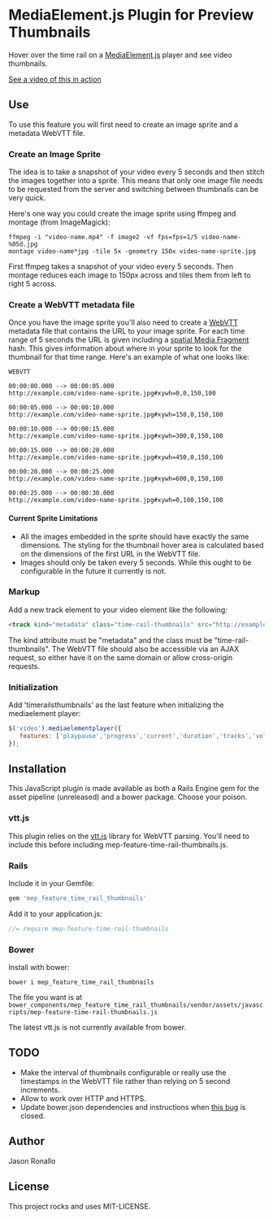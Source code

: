 # MediaElement.js Plugin for Preview Thumbnails

Hover over the time rail on a [MediaElement.js](http://mediaelementjs.com/) player and see video thumbnails.

[See a video of this in action](http://jronallo.github.io/mep-feature-time-rail-thumbnails/)

## Use

To use this feature you will first need to create an image sprite and a metadata WebVTT file.

### Create an Image Sprite

The idea is to take a snapshot of your video every 5 seconds and then stitch the images together into a sprite. This means that only one image file needs to be requested from the server and switching between thumbnails can be very quick. 

Here's one way you could create the image sprite using ffmpeg and montage (from ImageMagick):

```
ffmpeg -i "video-name.mp4" -f image2 -vf fps=fps=1/5 video-name-%05d.jpg
montage video-name*jpg -tile 5x -geometry 150x video-name-sprite.jpg
```

First ffmpeg takes a snapshot of your video every 5 seconds. Then montage reduces each image to 150px across and tiles them from left to right 5 across.

### Create a WebVTT metadata file

Once you have the image sprite you'll also need to create a [WebVTT](http://docs.webplatform.org/wiki/concepts/VTT_Captioning) metadata file that contains the URL to your image sprite. For each time range of 5 seconds the URL is given including a [spatial Media Fragment](http://www.w3.org/TR/media-frags/) hash. This gives information about where in your sprite to look for the thumbnail for that time range. Here's an example of what one looks like:

```
WEBVTT

00:00:00.000 --> 00:00:05.000
http://example.com/video-name-sprite.jpg#xywh=0,0,150,100

00:00:05.000 --> 00:00:10.000
http://example.com/video-name-sprite.jpg#xywh=150,0,150,100

00:00:10.000 --> 00:00:15.000
http://example.com/video-name-sprite.jpg#xywh=300,0,150,100

00:00:15.000 --> 00:00:20.000
http://example.com/video-name-sprite.jpg#xywh=450,0,150,100

00:00:20.000 --> 00:00:25.000
http://example.com/video-name-sprite.jpg#xywh=600,0,150,100

00:00:25.000 --> 00:00:30.000
http://example.com/video-name-sprite.jpg#xywh=0,100,150,100
```

#### Current Sprite Limitations
- All the images embedded in the sprite should have exactly the same dimensions. The styling for the thumbnail hover area is calculated based on the dimensions of the first URL in the WebVTT file.
- Images should only be taken every 5 seconds. While this ought to be configurable in the future it currently is not.

### Markup

Add a new track element to your video element like the following:

```html
<track kind="metadata" class="time-rail-thumbnails" src="http://example.com/video-name-sprite.vtt"></track>
```

The kind attribute must be "metadata" and the class must be "time-rail-thumbnails". The WebVTT file should also be accessible via an AJAX request, so either have it on the same domain or allow cross-origin requests.

### Initialization

Add 'timerailsthumbnails' as the last feature when initializing the mediaelement player:

```javascript
$('video').mediaelementplayer({
   features: ['playpause','progress','current','duration','tracks','volume', 'timerailthumbnails']
});
```

## Installation

This JavaScript plugin is made available as both a Rails Engine gem for the asset pipeline (unreleased) and a bower package. Choose your poison.

### vtt.js

This plugin relies on the [vtt.js](https://github.com/mozilla/vtt.js/tree/master) library for WebVTT parsing. You'll need to include this before including mep-feature-time-rail-thumbnails.js.

### Rails

Include it in your Gemfile:
```ruby
gem 'mep_feature_time_rail_thumbnails'
```

Add it to your application.js:
```javascript
//= require mep-feature-time-rail-thumbnails
```

### Bower

Install with bower:
```
bower i mep_feature_time_rail_thumbnails
```

The file you want is at `bower_components/mep_feature_time_rail_thumbnails/vendor/assets/javascripts/mep-feature-time-rail-thumbnails.js`

The latest vtt.js is not currently available from bower.

## TODO

- Make the interval of thumbnails configurable or really use the timestamps in the WebVTT file rather than relying on 5 second increments.
- Allow to work over HTTP and HTTPS.
- Update bower.json dependencies and instructions when [this bug](https://github.com/mozilla/vtt.js/issues/311) is closed.

## Author

Jason Ronallo

## License

This project rocks and uses MIT-LICENSE.